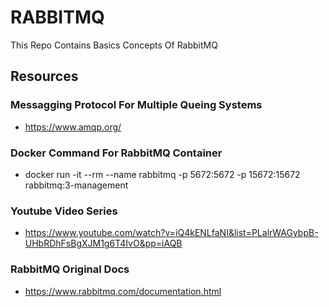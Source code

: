 # RABBITMQ

This Repo Contains Basics Concepts Of RabbitMQ

## Resources

### Messagging Protocol For Multiple Queing Systems
* https://www.amqp.org/

### Docker Command For RabbitMQ Container

* docker run -it --rm --name rabbitmq -p 5672:5672 -p 15672:15672 rabbitmq:3-management

### Youtube Video Series

* https://www.youtube.com/watch?v=iQ4kENLfaNI&list=PLalrWAGybpB-UHbRDhFsBgXJM1g6T4IvO&pp=iAQB

### RabbitMQ Original Docs
* https://www.rabbitmq.com/documentation.html

